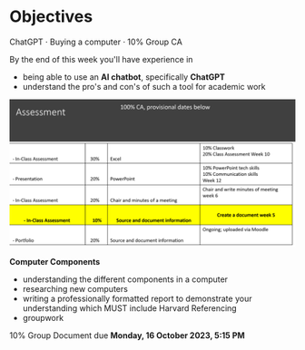 # Objectives

ChatGPT · Buying a computer · 10% Group CA

By the end of this week you'll have experience in 
 
- being able to use an **AI chatbot**, specifically **ChatGPT**
- understand the pro's and con's of such a tool for academic work

![10% Overall CA](./img/10_CA_Overall.png)

**Computer Components**

- understanding the different components in a computer 
- researching new computers
- writing a professionally formatted report to demonstrate your understanding which MUST include Harvard Referencing
- groupwork

10% Group Document due **Monday, 16 October 2023, 5:15 PM**